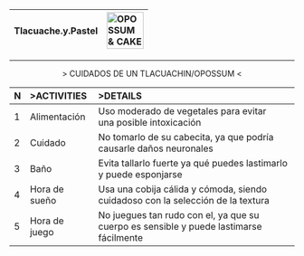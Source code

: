 <div align="right">

|Tlacuache.y.Pastel| <img src="https://github.com/PachonCake/PachonCake/raw/main/opossumandcake.png" alt="OPOSSUM & CAKE" width="65" height="65"> |
|:--|:--|

</div>
<!--- Ayuda, llamen a dios!!! --->

---

<p align="center">
> CUIDADOS DE UN TLACUACHIN/OPOSSUM <
</p> 
<div align="center">
  
|N| >ACTIVITIES | >DETAILS |
|-|:---|:---|
|1| Alimentación | Uso moderado de vegetales para evitar </br> una posible intoxicación |
|2| Cuidado | No tomarlo de su cabecita, ya que podría causarle daños neuronales |
|3| Baño | Evita tallarlo fuerte ya qué puedes lastimarlo y puede esponjarse |
|4| Hora de sueño | Usa una cobija cálida y cómoda, siendo cuidadoso con la selección de la textura | 
|5| Hora de juego | No juegues tan rudo con el, ya que su cuerpo es sensible y puede lastimarse fácilmente |

</div> 
